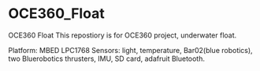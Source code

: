 # OCE360_Float
OCE360 Float
This repostiory is for OCE360 project, underwater float.

Platform: MBED LPC1768
Sensors: light, temperature, Bar02(blue robotics), two Bluerobotics thrusters, IMU, SD card, adafruit Bluetooth.
